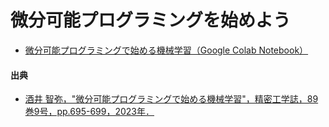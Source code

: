 # 微分可能プログラミングを始めよう
- [微分可能プログラミングで始める機械学習（Google Colab Notebook）](https://colab.research.google.com/github/tsakailab/DiffProg/blob/main/MLPrimerDiffProg.ipynb)


#### 出典
- [酒井 智弥，"微分可能プログラミングで始める機械学習"，精密工学誌，89巻9号，pp.695-699，2023年．](https://doi.org/10.2493/jjspe.89.695)
